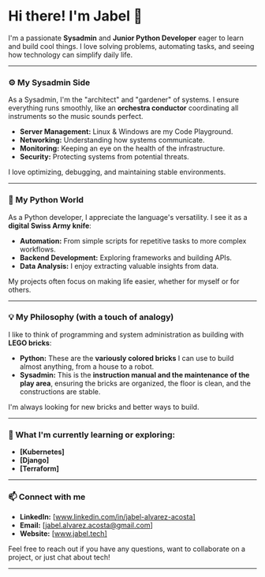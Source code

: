 # Hi there! I'm Jabel 👋

I'm a passionate **Sysadmin** and **Junior Python Developer** eager to learn and build cool things. I love solving problems, automating tasks, and seeing how technology can simplify daily life.

---

### ⚙️ My Sysadmin Side

As a Sysadmin, I'm the "architect" and "gardener" of systems. I ensure everything runs smoothly, like an **orchestra conductor** coordinating all instruments so the music sounds perfect.

*   **Server Management:** Linux & Windows are my Code Playground.
*   **Networking:** Understanding how systems communicate.
*   **Monitoring:** Keeping an eye on the health of the infrastructure.
*   **Security:** Protecting systems from potential threats.

I love optimizing, debugging, and maintaining stable environments.

---

### 🐍 My Python World

As a Python developer, I appreciate the language's versatility. I see it as a **digital Swiss Army knife**:

*   **Automation:** From simple scripts for repetitive tasks to more complex workflows.
*   **Backend Development:** Exploring frameworks and building APIs.
*   **Data Analysis:** I enjoy extracting valuable insights from data.

My projects often focus on making life easier, whether for myself or for others.

---

### 💡 My Philosophy (with a touch of analogy)

I like to think of programming and system administration as building with **LEGO bricks**:

*   **Python:** These are the **variously colored bricks** I can use to build almost anything, from a house to a robot.
*   **Sysadmin:** This is the **instruction manual and the maintenance of the play area**, ensuring the bricks are organized, the floor is clean, and the constructions are stable.

I'm always looking for new bricks and better ways to build.

---

### 🌱 What I'm currently learning or exploring:

*   **[Kubernetes]**
*   **[Django]**
*   **[Terraform]**

---

### 📫 Connect with me

*   **LinkedIn:** [www.linkedin.com/in/jabel-alvarez-acosta]
*   **Email:** [jabel.alvarez.acosta@gmail.com]
*   **Website:** [www.jabel.tech]

Feel free to reach out if you have any questions, want to collaborate on a project, or just chat about tech!

---

<!-- You can add a profile view counter if you wish, though it's not necessary. -->
<!-- ![Profile views](https://komarev.com/ghpvc/?username=your-github-username&color=blue) -->
